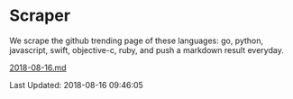 # Scraper

We scrape the github trending page of these languages: go, python, javascript, swift, objective-c, ruby, and push a markdown result everyday.

[2018-08-16.md](https://github.com/henson/Scraper/blob/master/2018-08-16.md)

Last Updated: 2018-08-16 09:46:05